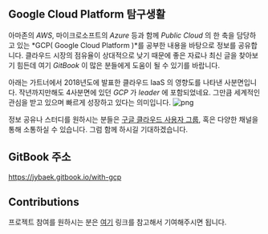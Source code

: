 ## Google Cloud Platform 탐구생활
아마존의 *AWS*, 마이크로소프트의 *Azure* 등과 함께 *Public Cloud* 의 한 축을 담당하고 있는 
*GCP( Google Cloud Platform )*를 공부한 내용을 바탕으로 정보를 공유합니다. 클라우드 시장의 점유율이 상대적으로 낮기 때문에
좋은 자료나 최신 글을 찾아보기 힘든데 여기 *GitBook* 이 많은 분들에게 도움이 될 수 있기를 바랍니다.

아래는 가트너에서 2018년도에 발표한 클라우드 IaaS 의 영향도를 나타낸 사분면입니다.
작년까지만해도 4사분면에 있던 *GCP* 가 *leader* 에 포함되었네요. 그만큼 세계적인 관심을 받고 있으며
빠르게 성장하고 있다는 의미입니다.
![png](https://zdnet1.cbsistatic.com/hub/i/r/2018/05/23/42a0e1b3-1500-436c-af05-ba02bec87fd3/resize/770xauto/f09abc28f0cf9395a2e3a6ef5201cfa5/gartner-iaas-mq-april-2018.png)

정보 공유나 스터디를 원하시는 분들은 [구글 클라우드 사용자 그룹](https://www.facebook.com/groups/googlecloudkorea/), 혹은 다양한 채널을 통해
소통하실 수 있습니다. 그럼 함께 하시길 기대하겠습니다.

## GitBook 주소
https://jybaek.gitbook.io/with-gcp

## Contributions
프로젝트 참여를 원하시는 분은 [여기][1] 링크를 참고해서 기여해주시면 됩니다.

[1]: https://github.com/jybaek/with-gcp/blob/master/CONTRIBUTING.md
